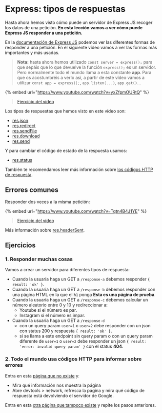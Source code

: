 # Express: tipos de respuestas

Hasta ahora hemos visto cómo puede un servidor de Express JS recoger los datos de una petición. **En esta lección vamos a ver cómo puede Express JS responder a una petición.**

En la [documentación de Express JS](https://expressjs.com/en/4x/api.html#res) podemos ver las diferentes formas de responder a una petición. En el siguiente vídeo vamos a ver las formas más importantes y más usadas.

> **Nota:** hasta ahora hemos utilizado `const server = express();` para que sepáis que lo que devuelve la función `express();` es un servidor. Pero normalmente todo el mundo llama a esta constante **app**. Para que os acostumbréis a verlo así, a partir de este vídeo vamos a utilizar `const app = express();`, `app.listen(...)`, `app.get()`...

{% embed url="https://www.youtube.com/watch?v=yxZfpmOURtQ" %}

> [Ejercicio del vídeo](https://github.com/Adalab/ejercicios-de-los-materiales/tree/main/promo-l/4-2-express-response-types/examples)

Los tipos de respuestas que hemos visto en este vídeo son:

- [res.json](https://expressjs.com/en/4x/api.html#res.json)
- [res.redirect](https://expressjs.com/en/4x/api.html#res.redirect)
- [res.sendFile](https://expressjs.com/en/4x/api.html#res.sendFile)
- [res.download](https://expressjs.com/en/4x/api.html#res.download)
- [res.send](https://expressjs.com/en/4x/api.html#res.send)

Y para cambiar el código de estado de la respuesta usamos:

- [res.status](https://expressjs.com/en/4x/api.html#res.status)

También te recomendamos leer más información sobre [los códigos HTTP de respuesta](https://developer.mozilla.org/es/docs/Web/HTTP/Status).

## Errores comunes

Responder dos veces a la misma petición:

{% embed url="https://www.youtube.com/watch?v=Tqtn4B4J1YE" %}

> [Ejercicio del vídeo](https://github.com/Adalab/ejercicios-de-los-materiales/tree/main/promo-l/4-2-express-response-types/error-headers-sent)

Más información sobre [res.headerSent](https://expressjs.com/en/4x/api.html#res.headersSent).

## Ejercicios

### 1. Responder muchas cosas

Vamos a crear un servidor para diferentes tipos de respuesta:

- Cuando la usuaria haga un GET a `/response-a` debemos responder `{ result: 'ok' }`.
- Cuando la usuaria haga un GET a `/response-b` debemos responder con una página HTML en la que el `h1` ponga **Esta es una página de prueba**.
- Cuando la usuaria haga un GET a `/response-c` debemos calcular un número aleatorio entre 0 y 10 y redireccionar a:
   - Youtube si el número es par.
   - Instagram si el número es impar.
- Cuando la usuaria haga un GET a `/response-d`
   - con un query param `user=1` o `user=2` debe responder con un json con status 200 y respuesta `{ result: 'ok' }`.
   - si se llama a este endpoint sin query param o con un query param diferente de `user=1` o `user=2` debe responder un json `{ result: 'error: invalid query param' }` con el status **404**.

### 2. Todo el mundo usa códigos HTTP para informar sobre errores

Entra en esta [página que no existe](https://www.google.es/pagina-que-no-existe) y:

- Mira qué información nos muestra la página
- Abre devtools > network, refresca la página y mira qué código de respuesta está devolviendo el servidor de Google.

Entra en esta [otra página que tampoco existe](https://github.com/otra-pagina-que-no-existe) y repite los pasos anteriores.